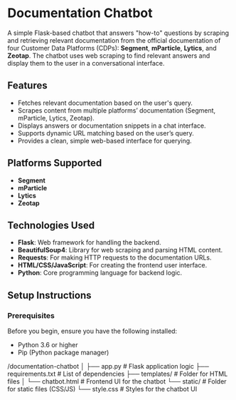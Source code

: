 # Documentation Chatbot

A simple Flask-based chatbot that answers "how-to" questions by scraping and retrieving relevant documentation from the official documentation of four Customer Data Platforms (CDPs): **Segment**, **mParticle**, **Lytics**, and **Zeotap**. The chatbot uses web scraping to find relevant answers and display them to the user in a conversational interface.

## Features
- Fetches relevant documentation based on the user's query.
- Scrapes content from multiple platforms’ documentation (Segment, mParticle, Lytics, Zeotap).
- Displays answers or documentation snippets in a chat interface.
- Supports dynamic URL matching based on the user’s query.
- Provides a clean, simple web-based interface for querying.

## Platforms Supported
- **Segment**
- **mParticle**
- **Lytics**
- **Zeotap**

## Technologies Used
- **Flask**: Web framework for handling the backend.
- **BeautifulSoup4**: Library for web scraping and parsing HTML content.
- **Requests**: For making HTTP requests to the documentation URLs.
- **HTML/CSS/JavaScript**: For creating the frontend user interface.
- **Python**: Core programming language for backend logic.

## Setup Instructions

### Prerequisites

Before you begin, ensure you have the following installed:
- Python 3.6 or higher
- Pip (Python package manager)



/documentation-chatbot
│
├── app.py                 # Flask application logic
├── requirements.txt       # List of dependencies
├── templates/             # Folder for HTML files
│   └── chatbot.html       # Frontend UI for the chatbot
└── static/                # Folder for static files (CSS/JS)
    └── style.css          # Styles for the chatbot UI
